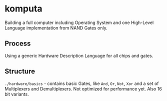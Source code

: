 # komputa

Building a full computer including Operating System and one High-Level Language implementation from NAND Gates only.

## Process

Using a generic Hardware Description Language for all chips and gates.

## Structure

`./hardware/basics` - contains basic Gates, like `And`, `Or`, `Not`, `Xor` and a set of Multiplexers and Demultiplexers. Not optimized for performance yet. Also 16 bit variants.
